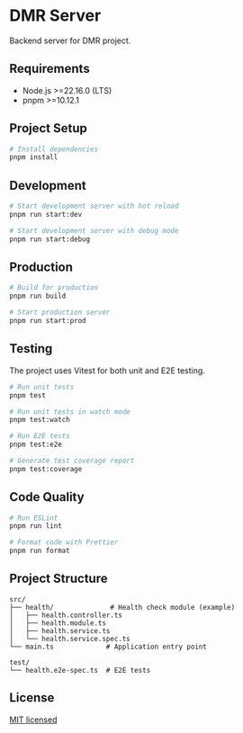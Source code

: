# DMR Server

Backend server for  DMR project.

## Requirements

- Node.js >=22.16.0 (LTS)
- pnpm >=10.12.1

## Project Setup

```bash
# Install dependencies
pnpm install
```

## Development

```bash
# Start development server with hot reload
pnpm run start:dev

# Start development server with debug mode
pnpm run start:debug
```

## Production

```bash
# Build for production
pnpm run build

# Start production server
pnpm run start:prod
```

## Testing

The project uses Vitest for both unit and E2E testing.

```bash
# Run unit tests
pnpm test

# Run unit tests in watch mode
pnpm test:watch

# Run E2E tests
pnpm test:e2e

# Generate test coverage report
pnpm test:coverage
```

## Code Quality

```bash
# Run ESLint
pnpm run lint

# Format code with Prettier
pnpm run format
```

## Project Structure

```
src/
├── health/              # Health check module (example)
│   ├── health.controller.ts
│   ├── health.module.ts
│   ├── health.service.ts
│   └── health.service.spec.ts
└── main.ts             # Application entry point

test/
└── health.e2e-spec.ts  # E2E tests
```

## License

[MIT licensed](LICENSE)
